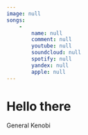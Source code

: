 ```yaml
---
image: null
songs:
    -
        name: null
        comment: null
        youtube: null
        soundcloud: null
        spotify: null
        yandex: null
        apple: null
---
```

# Hello there

General Kenobi